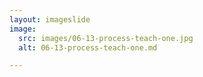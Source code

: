 ```yaml
---
layout: imageslide
image:
  src: images/06-13-process-teach-one.jpg
  alt: 06-13-process-teach-one.md

---
```

